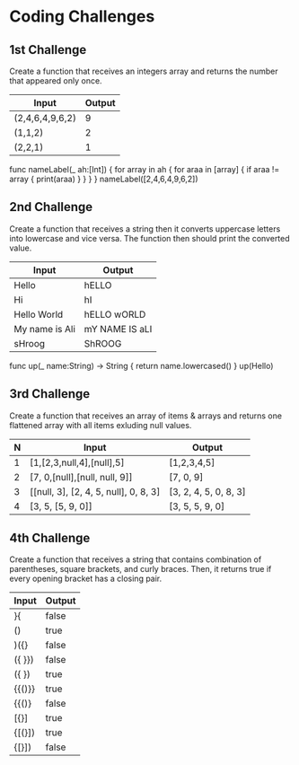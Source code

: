 # Coding Challenges

## 1st Challenge
Create a function that receives an integers array and returns the number that appeared only once.

| Input           | Output   |
| --------------- | -------- |
| (2,4,6,4,9,6,2) | 9        |
| (1,1,2)         | 2        |
| (2,2,1)         | 1        |

func nameLabel(_ ah:[Int]) {
     for array in ah {
         for araa in [array] {
             if araa != array {
                 print(araa)
         }
       }
    }
 }
nameLabel([2,4,6,4,9,6,2])

## 2nd Challenge
Create a function that receives a string then it converts uppercase letters into lowercase and vice versa. The function then should print the converted value.

| Input          | Output         |
| -------------- | -------------- |
| Hello          | hELLO          |
| Hi             | hI             |
| Hello World    | hELLO wORLD    |
| My name is Ali | mY NAME IS aLI |
| sHroog         | ShROOG         |
 
func up(_ name:String) -> String {
     return name.lowercased()
 }
up(Hello)

## 3rd Challenge
Create a function that receives an array of items & arrays and returns one flattened array with all items exluding null values.

| N | Input                                 | Output                |
| - | ------------------------------------- | --------------------- |
| 1 | [1,[2,3,null,4],[null],5]             | [1,2,3,4,5]           |
| 2 | [7, 0,[null],[null, null, 9]]         | [7, 0, 9]             |
| 3 | [[null, 3], [2, 4, 5, null], 0, 8, 3] | [3, 2, 4, 5, 0, 8, 3] |
| 4 | [3, 5, [5, 9, 0]]                     | [3, 5, 5, 9, 0]       |


## 4th Challenge
Create a function that receives a string that contains combination of parentheses, square brackets, and curly braces. Then, it returns true if every opening bracket has a closing pair.

| Input    | Output |
| -------- | -------- |
| }{       | false    |
| ()       | true     |
| )({}     | false    |
| ({ }})   | false    |
| ({ })    | true     |
| {{()}}   | true     |
| {{()}    | false    |
| [{}]     | true     |
| {[(}])   | true     |
| {[}])    | false    |



